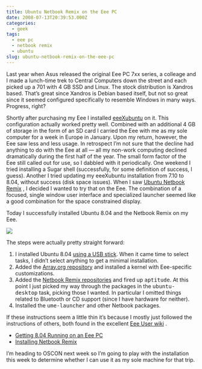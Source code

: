 ```yaml
---
title: Ubuntu Netbook Remix on the Eee PC
date: 2008-07-13T20:39:53.000Z
categories:
  - geek
tags:
  - eee pc
  - netbook remix
  - ubuntu
slug: ubuntu-netbook-remix-on-the-eee-pc
---
```

Last year when Asus released the original Eee <span class="caps">PC</span> 7xx series, a colleage and I made a lunch-time trek to Central Computers down the street and each picked up a 701 with 4 <span class="caps">GB</span> <span class="caps">SSD</span> and Linux. The stock distribution is Xandros based. That’s great since Xandros is Debian based itself, but not so great since it seemed configured specifically to resemble Windows in many ways. Progress, right?

Shortly after purchasing my Eee I installed [eeeXubuntu][1]  on it. This configuration actually worked pretty well. Combined with an additional 4 <span class="caps">GB</span> of storage in the form of an <span class="caps">SD</span> card I carried the Eee with me as my sole computer for a week in Europe in January. Upon my return, however, the Eee saw less and less usage. In retrospect I’m not sure that the decline had anything to do with the Eee at all — all my non-work computing declined dramatically during the first half of the year. The small form factor of the Eee still called out for use, so I dabbled with it periodically. One weekend I tried installing a Sugar shell (successfully, for some definition of success, I guess). Another I tried updating my eeeXubuntu installation from 7.10 to 8.04, without success (disk space issues). When I saw [Ubuntu Netbook Remix][2] , I decided I wanted to try that on the Eee. The combination of a focused, single window user interface and specialized launcher seemed like a good combination for the space constrained display.

Today I successfully installed Ubuntu 8.04 and the Netbook Remix on my Eee.

![][3]

The steps were actually pretty straight forward:

<ol class="arabic simple">
  <li>
    I installed Ubuntu 8.04 <a class="reference external" href="https://help.ubuntu.com/8.04/installation-guide/i386/boot-usb-files.html">using a <span class="caps">USB</span> stick</a>. When it came time to select tasks, I didn’t select anything to get a minimal installation.
  </li>
  <li>
    Added the <a class="reference external" href="http://array.org/ubuntu/index.html">Array.org repository</a> and installed a kernel with Eee-specific customizations.
  </li>
  <li>
    Added the <a class="reference external" href="https://launchpad.net/netbook-remix">Netbook Remix repositories</a> and fired up <tt class="docutils literal">aptitude</tt>. At this point I just picked my way through the packages in the <tt class="docutils literal"><span class="pre">ubuntu-desktop</span></tt> task, picking those I wanted. In particular I omitted things related to Bluetooth or <span class="caps">CD</span> support (since I have hardware for neither).
  </li>
  <li>
    Installed the <tt class="docutils literal"><span class="pre">ume-launcher</span></tt> and other Netbook packages.
  </li>
</ol>

If these instructions seem a little thin it’s because I mostly just followed the instructions of others, both found in the excellent [Eee User wiki][4] .

<ul class="simple">
  <li>
    <a class="reference external" href="http://wiki.eeeuser.com/getting_ubuntu_8.04_to_work_perfectly">Getting 8.04 Running on an Eee <span class="caps">PC</span></a>
  </li>
  <li>
    <a class="reference external" href="http://wiki.eeeuser.com/ubuntu_netbook_remix">Installing Netbook Remix</a>
  </li>
</ul>

I’m heading to <span class="caps">OSCON</span> next week so I’m going to play with the installation this week to determine whether I can use it as my sole machine for that trip.



 [1]: http://wiki.eeeuser.com/ubuntu:eeexubuntu:home
 [2]: http://www.canonical.com/netbooks
 [3]: http://yergler.net/blog/wp-content/uploads/2008/07/ubuntu-nbr.png
 [4]: http://wiki.eeeuser.com/

